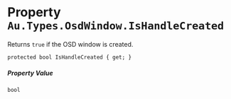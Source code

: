 # Property `Au.Types.OsdWindow.IsHandleCreated`

Returns `true` if the OSD window is created.

```
protected bool IsHandleCreated { get; }
```

##### Property Value

`bool`